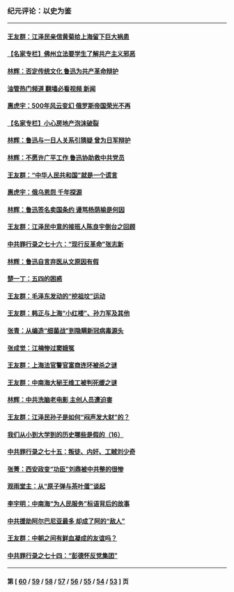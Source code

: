 ### 纪元评论：以史为鉴
---
#### [王友群：江泽民亲信黄菊给上海留下巨大祸患](../../pages/nsc1028/n13738097.md?05190330) 
#### [【名家专栏】佛州立法要学生了解共产主义邪恶](../../pages/nsc1028/n13739214.md?05190330) 
#### [林辉：否定传统文化 鲁迅为共产革命辩护](../../pages/nsc1028/n13738481.md?05190330) 
#### [油管热门频道 翻墙必看视频 新闻](ok?05190330)
#### [惠虎宇：500年风云变幻 俄罗斯帝国荣光不再](../../pages/nsc1028/n13738652.md?05190330) 
#### [【名家专栏】小心房地产泡沫破裂](../../pages/nsc1028/n13736895.md?05190330) 
#### [林辉：鲁迅与一日人关系引猜疑 曾为日军辩护](../../pages/nsc1028/n13736182.md?05190330) 
#### [林辉：不愿许广平工作 鲁迅协助救中共党员](../../pages/nsc1028/n13732075.md?05190330) 
#### [王友群：“中华人民共和国”就是一个谎言](../../pages/nsc1028/n13729052.md?05190330) 
#### [惠虎宇：俄乌恩怨 千年探源](../../pages/nsc1028/n13727306.md?05190330) 
#### [林辉：鲁迅签名卖国条约 谩骂杨荫榆是何因](../../pages/nsc1028/n13728824.md?05190330) 
#### [王友群：江泽民中意的接班人陈良宇倒台之回顾](../../pages/nsc1028/n13727137.md?05190330) 
#### [中共罪行录之七十六：“现行反革命”张志新](../../pages/nsc1028/n13726926.md?05190330) 
#### [林辉：鲁迅自言弃医从文原因有假](../../pages/nsc1028/n13727240.md?05190330) 
#### [楚一丁：五四的困惑](../../pages/nsc1028/n13725250.md?05190330) 
#### [王友群：毛泽东发动的“挖祖坟”运动](../../pages/nsc1028/n13723639.md?05190330) 
#### [王友群：韩正与上海“小红楼”、孙力军及其他](../../pages/nsc1028/n13719454.md?05190330) 
#### [张青：从编造“细菌战”到隐瞒新冠病毒源头](../../pages/nsc1028/n13713424.md?05190330) 
#### [张成觉：江楠惨过窦娥冤](../../pages/nsc1028/n13713593.md?05190330) 
#### [王友群：上海法官警官富商连环被杀之谜](../../pages/nsc1028/n13712763.md?05190330) 
#### [王友群：中南海大秘王维工被判死缓之谜](../../pages/nsc1028/n13705201.md?05190330) 
#### [林辉：中共洗脑老电影 主创人员遭迫害](../../pages/nsc1028/n13699437.md?05190330) 
#### [王友群：江泽民孙子是如何“闷声发大财”的？](../../pages/nsc1028/n13693213.md?05190330) 
#### [我们从小到大学到的历史哪些是假的（16）](../../pages/nsc1028/n13692503.md?05190330) 
#### [中共罪行录之七十五：叛徒、内奸、工贼刘少奇](../../pages/nsc1028/n13688599.md?05190330) 
#### [张菁：西安政变“功臣”刘鼎被中共整的很惨](../../pages/nsc1028/n13679371.md?05190330) 
#### [观雨堂主：从“原子弹与茶叶蛋”谈起](../../pages/nsc1028/n13677405.md?05190330) 
#### [李宇明：中南海“为人民服务”标语背后的故事](../../pages/nsc1028/n13677266.md?05190330) 
#### [中共援助阿尔巴尼亚最多 却成了阿的“敌人”](../../pages/nsc1028/n13675049.md?05190330) 
#### [王友群：中朝之间有鲜血凝成的友谊吗？](../../pages/nsc1028/n13660401.md?05190330) 
#### [中共罪行录之七十四：“彭德怀反党集团”](../../pages/nsc1028/n13655741.md?05190330) 

---
#### 第 [ [60](./60.md?05190330) / [59](./59.md?05190330) / [58](./58.md?05190330) / [57](./57.md?05190330) / [56](./56.md?05190330) / [55](./55.md?05190330) / [54](./54.md?05190330) / [53](./53.md?05190330) ] 页
